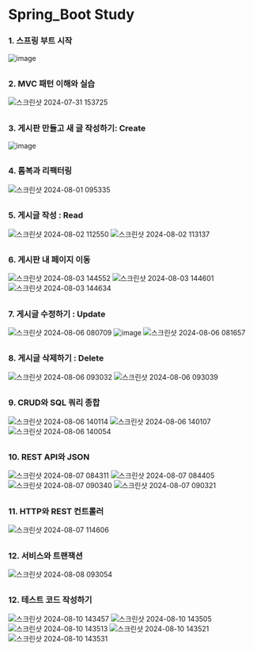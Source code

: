 # Spring_Boot Study
### 1. 스프링 부트 시작
![image](https://github.com/user-attachments/assets/89ca0771-927d-4d51-a709-f90e4e75acc8)
##
### 2. MVC 패턴 이해와 실습
![스크린샷 2024-07-31 153725](https://github.com/user-attachments/assets/0ee08d67-1d9a-418e-a761-32faf740dc5b)
##
### 3. 게시판 만들고 새 글 작성하기: Create
![image](https://github.com/user-attachments/assets/e925b752-30cf-4bc2-a3f1-faea9d21b7c2)
##
### 4. 롬복과 리팩터링
![스크린샷 2024-08-01 095335](https://github.com/user-attachments/assets/511fbf9a-e497-4525-acff-57e41c0d09dd)
##
### 5. 게시글 작성 : Read
![스크린샷 2024-08-02 112550](https://github.com/user-attachments/assets/ee8adc22-de0b-4247-b9d4-d421345c2d4c)
![스크린샷 2024-08-02 113137](https://github.com/user-attachments/assets/f41aa3ca-0482-4a13-be2f-77d6816d92dd)
##
### 6. 게시판 내 페이지 이동
![스크린샷 2024-08-03 144552](https://github.com/user-attachments/assets/f9ec844a-b3e4-4e14-b862-b1ce5de292fc)
![스크린샷 2024-08-03 144601](https://github.com/user-attachments/assets/b940fa78-ede4-4b28-a22f-f9d55bb9d033)
![스크린샷 2024-08-03 144634](https://github.com/user-attachments/assets/4cbc5690-ea82-4af4-9d2e-1092c9a18a1f)
##
### 7. 게시글 수정하기 : Update
![스크린샷 2024-08-06 080709](https://github.com/user-attachments/assets/65cf0932-ff94-4eb8-b6b5-e6db073049e2)
![image](https://github.com/user-attachments/assets/0682c3b8-d152-49e1-90a7-1ec4af3d112f)
![스크린샷 2024-08-06 081657](https://github.com/user-attachments/assets/7669c0a7-41f2-49b5-8afc-657b03df87a5)
##
### 8. 게시글 삭제하기 : Delete
![스크린샷 2024-08-06 093032](https://github.com/user-attachments/assets/ef7c65e7-75b7-4a6a-8c7d-66ed8e113c24)
![스크린샷 2024-08-06 093039](https://github.com/user-attachments/assets/cfd4108e-038d-4b82-801e-1d1205d604e0)
##
### 9. CRUD와 SQL 쿼리 종합
![스크린샷 2024-08-06 140114](https://github.com/user-attachments/assets/745f3427-6b8a-48b1-80a4-d0616ff51b48)
![스크린샷 2024-08-06 140107](https://github.com/user-attachments/assets/16f16121-37c3-47ce-9541-28a57be3a060)
![스크린샷 2024-08-06 140054](https://github.com/user-attachments/assets/57b108ad-5cfc-4ad6-8276-0a11f6fac515)
##
### 10. REST API와 JSON
![스크린샷 2024-08-07 084311](https://github.com/user-attachments/assets/d4c5c4bb-4924-4ef1-be72-3d880f0f6b15)
![스크린샷 2024-08-07 084405](https://github.com/user-attachments/assets/3d4ddf0b-d7e6-4e17-891e-b8a0a15dd12c)
![스크린샷 2024-08-07 090340](https://github.com/user-attachments/assets/ec173433-d13b-448c-b77b-0c76823ceb7a)
![스크린샷 2024-08-07 090321](https://github.com/user-attachments/assets/30221cd0-bd21-4138-a325-b9409e5c74a7)
##
### 11. HTTP와 REST 컨트롤러
![스크린샷 2024-08-07 114606](https://github.com/user-attachments/assets/446c8bf5-f2bd-481a-90ca-55a181de7462)
##
### 12. 서비스와 트랜잭션
![스크린샷 2024-08-08 093054](https://github.com/user-attachments/assets/0b7b71dd-b230-4792-b46f-ddd28e1e5f47)
##
### 12. 테스트 코드 작성하기
![스크린샷 2024-08-10 143457](https://github.com/user-attachments/assets/d999e301-c86d-4d6a-bcef-aa8a27ee3689)
![스크린샷 2024-08-10 143505](https://github.com/user-attachments/assets/15b06455-6dcd-4aec-a0bd-8d6e05b67c57)
![스크린샷 2024-08-10 143513](https://github.com/user-attachments/assets/52ea17e0-908d-4015-8ccf-fb5e2ae0c04b)
![스크린샷 2024-08-10 143521](https://github.com/user-attachments/assets/c0f102cc-0f8d-46d0-9572-c74592204c95)
![스크린샷 2024-08-10 143531](https://github.com/user-attachments/assets/8214ba21-c33c-44f7-8353-df4282fc4046)





















